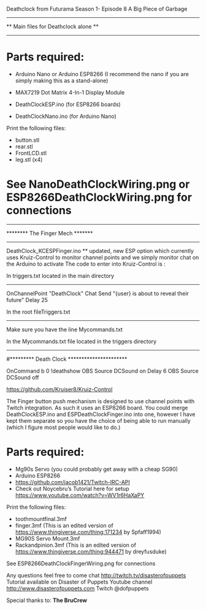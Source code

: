Deathclock from Futurama Season 1- Episode 8 A Big Piece of Garbage

******************************
** Main files for Deathclock alone **
******************************

Parts required:
==============

-	Arduino Nano or Arduino ESP8266 
(I recommend the nano if you are simply making this as a stand-alone)
-	MAX7219 Dot Matrix 4-In-1 Display Module

- DeathClockESP.ino (for ESP8266 boards)
- DeathClockNano.ino (for Arduino Nano)

Print the following files:

-	button.stl
-	rear.stl
-	FrontLCD.stl
- leg.stl (x4)

See NanoDeathClockWiring.png or ESP8266DeathClockWiring.png for connections
==================================================================================

******************************
******** The Finger Mech *******
******************************

DeathClock_KCESPFinger.ino
** updated, new ESP option which currently uses Kruiz-Control to monitor channel points and we simply monitor chat on the Arduino to activate
The code to enter into Kruiz-Control is :

In triggers.txt located in the main directory
_____________________________________________

OnChannelPoint "DeathClock"
Chat Send "{user} is about to reveal their future"
Delay 25

In the root fileTriggers.txt
_____________________________________________

Make sure you have the line
Mycommands.txt

In the Mycommands.txt file located in the triggers directory 
_____________________________________________________________

#********* Death Clock **********************

OnCommand b 0 !deathshow
OBS Source DCSound on
Delay 6
OBS Source DCSound off



https://github.com/Kruiser8/Kruiz-Control

The Finger button push mechanism is designed to use channel points with Twitch integration.
As such it uses an ESP8266 board. You could merge DeathClockESP.ino and ESPDeathClockFinger.ino into one, however
I have kept them separate so you have the choice of being able to run manually (which I figure most people would like to do.)

Parts required:
==============

-	Mg90s Servo (you could probably get away with a cheap SG90)
-	Arduino ESP8266
-	https://github.com/jacob1421/Twitch-IRC-API
-	Check out Noycebru’s Tutorial here for setup https://www.youtube.com/watch?v=WV1r6HaXaPY


Print the following files:

-	toothmountfinal.3mf
-	finger.3mf 
(This is an edited version of https://www.thingiverse.com/thing:171234 by Spfaff1994)
-	MG90S Servo Mount.3mf
-	Rackandpinion.3mf
(This is an edited version of https://www.thingiverse.com/thing:944471 by dreyfusduke)

See ESP8266DeathClockFingerWiring.png for connections

Any questions feel free to come chat http://twitch.tv/disasterofpuppets
Tutorial available on Disaster of Puppets Youtube channel http://www.disasterofpuppets.com
Twitch @dofpuppets

Special thanks to:
**The BruCrew**
